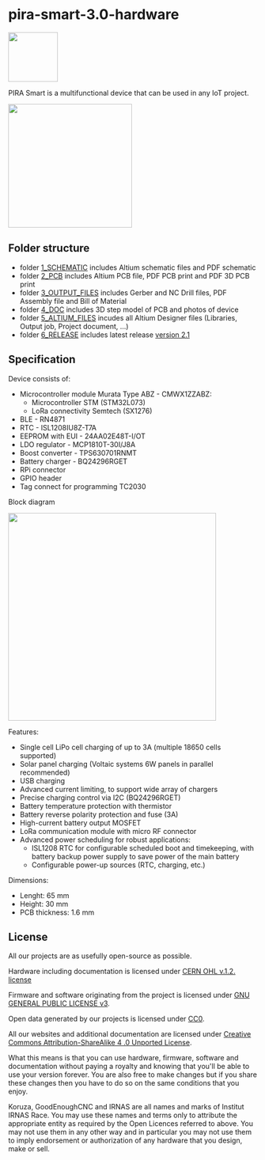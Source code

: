 # pira-smart-3.0-hardware

<img src="https://github.com/IRNAS/pira-smart-2.0-hardware/blob/development/4_DOC/irnas_logo.png" height="100">

PIRA Smart is a multifunctional device that can be used in any IoT project.

<img src="https://github.com/IRNAS/pira-smart-2.0-hardware/blob/development/4_DOC/PCB_top.png" height="250">

## Folder structure
 * folder [1_SCHEMATIC](https://github.com/IRNAS/pira-smart-2.0-hardware/tree/development/1_SCHEMATIC) includes Altium schematic files and PDF schematic
 * folder [2_PCB](https://github.com/IRNAS/pira-smart-2.0-hardware/tree/development/2_PCB) includes Altium PCB file, PDF PCB print and PDF 3D PCB print
 * folder [3_OUTPUT_FILES](https://github.com/IRNAS/pira-smart-2.0-hardware/tree/development/3_OUTPUT_FILES) includes Gerber and NC Drill files, PDF Assembly file and Bill of Material
 * folder [4_DOC](https://github.com/IRNAS/pira-smart-2.0-hardware/tree/development/4_DOC) includes 3D step model of PCB and photos of device
 * folder [5_ALTIUM_FILES](https://github.com/IRNAS/pira-smart-2.0-hardware/tree/development/5_ALTIUM_FILES) incudes all Altium Designer files (Libraries, Output job, Project document, ...)
 * folder [6_RELEASE](https://github.com/IRNAS/pira-smart-2.0-hardware/tree/development/6_RELEASE/pira-smart-PCB/v2_1S) includes latest release [version 2.1](https://github.com/IRNAS/pira-smart-2.0-hardware/tree/development/6_RELEASE/pira-smart-PCB/v2_1)

## Specification

Device consists of:
 * Microcontroller module Murata Type ABZ - CMWX1ZZABZ:
   * Microcontroller STM (STM32L073)
   * LoRa connectivity Semtech (SX1276)
 * BLE - RN4871
 * RTC - ISL1208IU8Z-T7A
 * EEPROM with EUI - 24AA02E48T-I/OT
 * LDO regulator - MCP1810T-30I/J8A
 * Boost converter - TPS630701RNMT
 * Battery charger - BQ24296RGET
 * RPi connector
 * GPIO header
 * Tag connect for programming TC2030

Block diagram

<img src="https://github.com/IRNAS/pira-smart-2.0-hardware/blob/development/4_DOC/pira_smart_block_diagram.png" height="420">

Features:
 * Single cell LiPo cell charging of up to 3A (multiple 18650 cells supported)
 * Solar panel charging (Voltaic systems 6W panels in parallel recommended)
 * USB charging
 * Advanced current limiting, to support wide array of chargers
 * Precise charging control via I2C (BQ24296RGET)
 * Battery temperature protection with thermistor
 * Battery reverse polarity protection and fuse (3A)
 * High-current battery output MOSFET
 * LoRa communication module with micro RF connector
 * Advanced power scheduling for robust applications:
   * ISL1208 RTC for configurable scheduled boot and timekeeping, with battery backup power supply to save power of the main battery
   * Configurable power-up sources (RTC, charging, etc.)

Dimensions:
 * Lenght: 65 mm
 * Height: 30 mm
 * PCB thickness: 1.6 mm

## License

All our projects are as usefully open-source as possible.

Hardware including documentation is licensed under [CERN OHL v.1.2. license](http://www.ohwr.org/licenses/cern-ohl/v1.2)

Firmware and software originating from the project is licensed under [GNU GENERAL PUBLIC LICENSE v3](http://www.gnu.org/licenses/gpl-3.0.en.html).

Open data generated by our projects is licensed under [CC0](https://creativecommons.org/publicdomain/zero/1.0/legalcode).

All our websites and additional documentation are licensed under [Creative Commons Attribution-ShareAlike 4 .0 Unported License](https://creativecommons.org/licenses/by-sa/4.0/legalcode).

What this means is that you can use hardware, firmware, software and documentation without paying a royalty and knowing that you'll be able to use your version forever. You are also free to make changes but if you share these changes then you have to do so on the same conditions that you enjoy.

Koruza, GoodEnoughCNC and IRNAS are all names and marks of Institut IRNAS Race. 
You may use these names and terms only to attribute the appropriate entity as required by the Open Licences referred to above. You may not use them in any other way and in particular you may not use them to imply endorsement or authorization of any hardware that you design, make or sell.